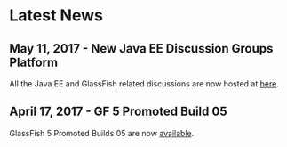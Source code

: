 # Latest News

## May 11, 2017 - New Java EE Discussion Groups Platform ##

All the Java EE and GlassFish related discussions are now hosted at [here](https://javaee.groups.io/g/javaee).

## April 17, 2017 - GF 5 Promoted Build 05 ##

GlassFish 5 Promoted Builds 05 are now [available](download).


